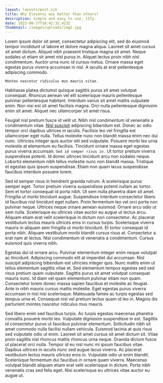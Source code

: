 ```yaml
---
layout: layouts/post.njk
title: Why Eleventy was better than others?
description: Simple and easy to use, 11Ty.
date: 2022-08-27T18:42:32.423Z
thumbnail: /images/uploads/img2.jpg
---
```

Lorem ipsum dolor sit amet, consectetur adipiscing elit, sed do eiusmod tempor incididunt ut labore et dolore magna aliqua. Laoreet sit amet cursus sit amet dictum. Aliquet nibh praesent tristique magna sit amet. Neque sodales ut etiam sit amet nisl purus in. Aliquet lectus proin nibh nisl condimentum. Auctor urna nunc id cursus metus. Ornare massa eget egestas purus viverra accumsan in nisl. A iaculis at erat pellentesque adipiscing commodo. 

`Montes nascetur ridiculus mus mauris vitae. `

Habitasse platea dictumst quisque sagittis purus sit amet volutpat consequat. Rhoncus aenean vel elit scelerisque mauris pellentesque pulvinar pellentesque habitant. Interdum varius sit amet mattis vulputate enim. Non nisi est sit amet facilisis magna. Orci nulla pellentesque dignissim enim sit amet. Aliquet nec ullamcorper sit amet risus.

Feugiat nisl pretium fusce id velit ut. Nibh nisl condimentum id venenatis a condimentum vitae. [Nisl suscipit](https://loremipsum.io/generator/?n=5&t=p) adipiscing bibendum est. Donec ac odio tempor orci dapibus ultrices in iaculis. Facilisis leo vel fringilla est ullamcorper eget nulla. Tellus molestie nunc non blandit massa enim nec dui nunc. Ultricies integer quis auctor elit sed vulputate. Posuere morbi leo urna molestie at elementum eu facilisis. Tincidunt ornare massa eget egestas purus viverra accumsan. `Sed id semper risus in.` Ut tortor pretium viverra suspendisse potenti. Id donec ultrices tincidunt arcu non sodales neque. Lobortis elementum nibh tellus molestie nunc non blandit massa. Tristique et egestas quis ipsum suspendisse. Etiam non quam lacus suspendisse faucibus interdum posuere lorem.

Sed id semper risus in hendrerit gravida rutrum. A scelerisque purus semper eget. Tortor pretium viverra suspendisse potenti nullam ac tortor. Sem et tortor consequat id porta nibh. Ut sem nulla pharetra diam sit amet. Fringilla ut morbi tincidunt augue. Suspendisse interdum consectetur libero id faucibus nisl tincidunt eget nullam. Proin fermentum leo vel orci porta non pulvinar neque. Ultrices neque ornare aenean euismod. Ornare arcu odio ut sem nulla. Scelerisque eu ultrices vitae auctor eu augue ut lectus arcu. Aliquam etiam erat velit scelerisque in dictum non consectetur. Ac placerat vestibulum lectus mauris ultrices eros in cursus turpis. Scelerisque viverra mauris in aliquam sem fringilla ut morbi tincidunt. Et tortor consequat id porta nibh. Aliquam vestibulum morbi blandit cursus risus at. Consectetur a erat nam at lectus. Nisl condimentum id venenatis a condimentum. Cursus euismod quis viverra nibh.

Egestas dui id ornare arcu. Pulvinar elementum integer enim neque volutpat ac tincidunt. Adipiscing commodo elit at imperdiet dui accumsan. Nisl suscipit adipiscing bibendum est ultricies integer quis. Nunc mattis enim ut tellus elementum sagittis vitae et. Sed elementum tempus egestas sed sed risus pretium quam vulputate. Sagittis purus sit amet volutpat consequat mauris nunc. Id diam vel quam elementum pulvinar etiam non quam. Consectetur lorem donec massa sapien faucibus et molestie ac feugiat. Ante in nibh mauris cursus mattis molestie. Eget egestas purus viverra accumsan in nisl nisi scelerisque. Malesuada fames ac turpis egestas sed tempus urna et. Consequat nisl vel pretium lectus quam id leo in. Magnis dis parturient montes nascetur ridiculus mus mauris.

Sed libero enim sed faucibus turpis. Ac turpis egestas maecenas pharetra convallis posuere morbi leo. Vulputate dignissim suspendisse in est. Sagittis id consectetur purus ut faucibus pulvinar elementum. Sollicitudin nibh sit amet commodo nulla facilisi nullam vehicula. Euismod lacinia at quis risus sed vulputate odio ut enim. Laoreet sit amet cursus sit amet dictum sit. Vitae proin sagittis nisl rhoncus mattis rhoncus urna neque. Gravida dictum fusce ut placerat orci nulla. Tempor id eu nisl nunc mi ipsum faucibus vitae. Dapibus ultrices in iaculis nunc sed augue lacus viverra. Ac placerat vestibulum lectus mauris ultrices eros in. Vulputate odio ut enim blandit. Scelerisque fermentum dui faucibus in ornare quam viverra. Maecenas volutpat blandit aliquam etiam erat velit scelerisque in dictum. Porta nibh venenatis cras sed felis eget. Nisi scelerisque eu ultrices vitae auctor eu augue ut.